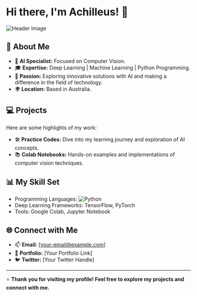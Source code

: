 # Hi there, I'm Achilleus! 👋

![Header Image](https://via.placeholder.com/800x200.png?text=Welcome+to+My+GitHub+Profile)

## 🌟 About Me
- 🤖 **AI Specialist:** Focused on Computer Vision.
- 🎓 **Expertise:** Deep Learning | Machine Learning | Python Programming.
- 🚀 **Passion:** Exploring innovative solutions with AI and making a difference in the field of technology.
- 🌍 **Location:** Based in Australia.

## 💻 Projects
Here are some highlights of my work:
- 🛠️ **Practice Codes:** Dive into my learning journey and exploration of AI concepts.
- 📚 **Colab Notebooks:** Hands-on examples and implementations of computer vision techniques.

## 📊 My Skill Set
- Programming Languages: ![Python](https://img.shields.io/badge/-Python-blue?logo=python&logoColor=white)
- Deep Learning Frameworks: TensorFlow, PyTorch
- Tools: Google Colab, Jupyter Notebook

## 🌐 Connect with Me
- 📫 **Email:** [your-email@example.com]
- 🔗 **Portfolio:** [Your Portfolio Link]
- 🐦 **Twitter:** [Your Twitter Handle]

---

⭐ **Thank you for visiting my profile! Feel free to explore my projects and connect with me.**
